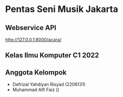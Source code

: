 # Pentas Seni Musik Jakarta

## Webservice API
http://127.0.0.1:8000/acara/

## Kelas Ilmu Komputer C1 2022
## Anggota Kelompok 
- Defrizal Yahdiyan Risyad (2206131)
- Muhammad Alfi Faiz ()

